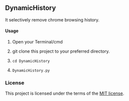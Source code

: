 ## DynamicHistory
It selectively remove chrome browsing history.

#### Usage

1. Open your Terminal/cmd

2. git clone this project to your preferred directory.

3. `cd DynamicHistory`

4. `DynamicHistory.py`


### License

This project is licensed under the terms of the [MIT license](https://github.com/nagracks/organizer/blob/master/LICENSE).
